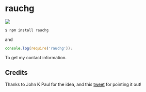 
# rauchg

![](https://cldup.com/tBDGZcr8jt.gif)

```bash
$ npm install rauchg
```

and

```js
console.log(require('rauchg'));
```

To get my contact information.

## Credits

Thanks to John K Paul for the idea, and this
[tweet](https://twitter.com/RedWolves/status/667848798484324352) for 
pointing it out!
